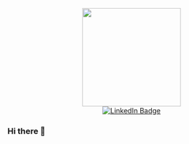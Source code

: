 <div align="center">
	<img src="https://media.giphy.com/media/wLNuW1tCKRiPmDV5Y4/giphy.gif" width="200">
</div>
<div id="badges" align="center">
  <a href="https://www.linkedin.com/in/sreedharsan-p-k-6a7502219/">
    <img src="https://img.shields.io/badge/LinkedIn-blue?style=for-the-badge&logo=linkedin&logoColor=white" alt="LinkedIn Badge"/>
  </a>
</div>
<div align="center">
  <img src="https://komarev.com/ghpvc/?username=Sreedharsan&style=flat-square&color=blue" alt=""/>
</div>




### Hi there 👋

